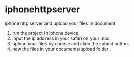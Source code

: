 iphonehttpserver
================

iphone http server and upload your files in document

1. run the project in iphone device.
2. input the ip address in your safari on your mac.
3. upload your files by choose and click the submit button.
4. now the files in your documents/upload folder .
